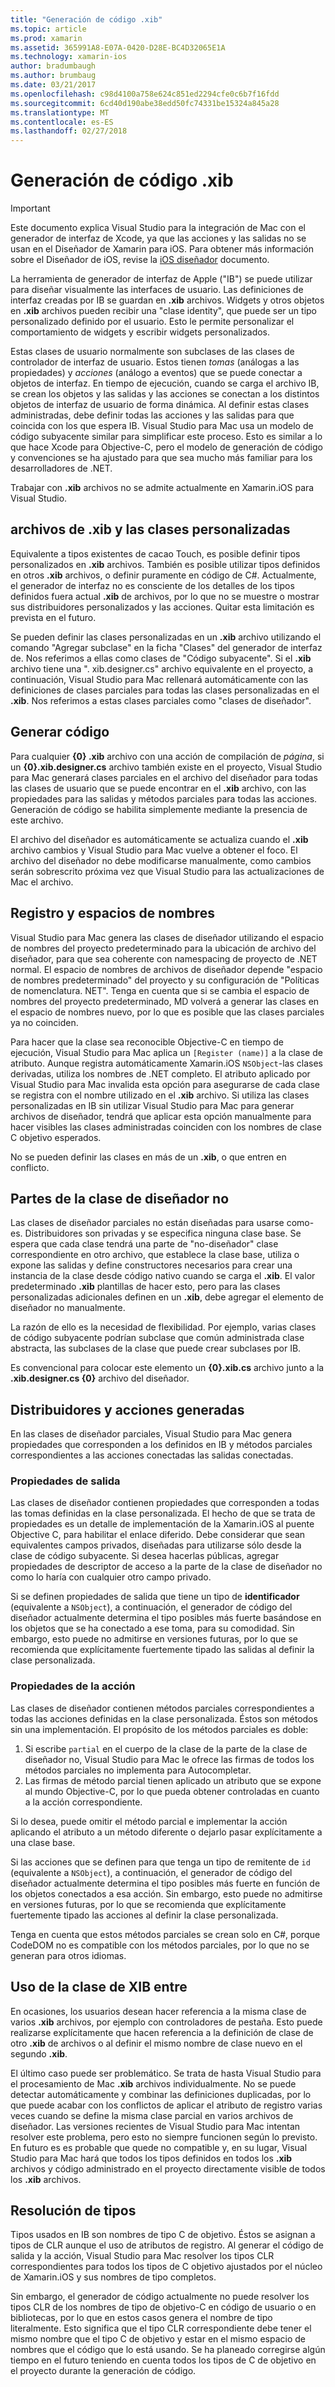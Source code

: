 ```yaml
---
title: "Generación de código .xib"
ms.topic: article
ms.prod: xamarin
ms.assetid: 365991A8-E07A-0420-D28E-BC4D32065E1A
ms.technology: xamarin-ios
author: bradumbaugh
ms.author: brumbaug
ms.date: 03/21/2017
ms.openlocfilehash: c98d4100a758e624c851ed2294cfe0c6b7f16fdd
ms.sourcegitcommit: 6cd40d190abe38edd50fc74331be15324a845a28
ms.translationtype: MT
ms.contentlocale: es-ES
ms.lasthandoff: 02/27/2018
---
```

# <a name="xib-code-generation"></a>Generación de código .xib

> [!IMPORTANT]
>  Este documento explica Visual Studio para la integración de Mac con el generador de interfaz de Xcode, ya que las acciones y las salidas no se usan en el Diseñador de Xamarin para iOS. Para obtener más información sobre el Diseñador de iOS, revise la [iOS diseñador](~/ios/user-interface/designer/index.md) documento.

La herramienta de generador de interfaz de Apple ("IB") se puede utilizar para diseñar visualmente las interfaces de usuario. Las definiciones de interfaz creadas por IB se guardan en **.xib** archivos. Widgets y otros objetos en **.xib** archivos pueden recibir una "clase identity", que puede ser un tipo personalizado definido por el usuario. Esto le permite personalizar el comportamiento de widgets y escribir widgets personalizados.

Estas clases de usuario normalmente son subclases de las clases de controlador de interfaz de usuario. Estos tienen *tomas* (análogas a las propiedades) y *acciones* (análogo a eventos) que se puede conectar a objetos de interfaz. En tiempo de ejecución, cuando se carga el archivo IB, se crean los objetos y las salidas y las acciones se conectan a los distintos objetos de interfaz de usuario de forma dinámica. Al definir estas clases administradas, debe definir todas las acciones y las salidas para que coincida con los que espera IB. Visual Studio para Mac usa un modelo de código subyacente similar para simplificar este proceso. Esto es similar a lo que hace Xcode para Objective-C, pero el modelo de generación de código y convenciones se ha ajustado para que sea mucho más familiar para los desarrolladores de .NET.

Trabajar con **.xib** archivos no se admite actualmente en Xamarin.iOS para Visual Studio.

## <a name="xib-files-and-custom-classes"></a>archivos de .xib y las clases personalizadas

Equivalente a tipos existentes de cacao Touch, es posible definir tipos personalizados en **.xib** archivos. También es posible utilizar tipos definidos en otros **.xib** archivos, o definir puramente en código de C#. Actualmente, el generador de interfaz no es consciente de los detalles de los tipos definidos fuera actual **.xib** de archivos, por lo que no se muestre o mostrar sus distribuidores personalizados y las acciones. Quitar esta limitación es prevista en el futuro.

Se pueden definir las clases personalizadas en un **.xib** archivo utilizando el comando "Agregar subclase" en la ficha "Clases" del generador de interfaz de. Nos referimos a ellas como clases de "Código subyacente". Si el **.xib** archivo tiene una ". xib.designer.cs" archivo equivalente en el proyecto, a continuación, Visual Studio para Mac rellenará automáticamente con las definiciones de clases parciales para todas las clases personalizadas en el **.xib**. Nos referimos a estas clases parciales como "clases de diseñador".

## <a name="generating-code"></a>Generar código

Para cualquier **{0} .xib** archivo con una acción de compilación de *página*, si un **{0}.xib.designer.cs** archivo también existe en el proyecto, Visual Studio para Mac generará clases parciales en el archivo del diseñador para todas las clases de usuario que se puede encontrar en el **.xib** archivo, con las propiedades para las salidas y métodos parciales para todas las acciones. Generación de código se habilita simplemente mediante la presencia de este archivo.

El archivo del diseñador es automáticamente se actualiza cuando el **.xib** archivo cambios y Visual Studio para Mac vuelve a obtener el foco. El archivo del diseñador no debe modificarse manualmente, como cambios serán sobrescrito próxima vez que Visual Studio para las actualizaciones de Mac el archivo.

## <a name="registration-and-namespaces"></a>Registro y espacios de nombres

Visual Studio para Mac genera las clases de diseñador utilizando el espacio de nombres del proyecto predeterminado para la ubicación de archivo del diseñador, para que sea coherente con namespacing de proyecto de .NET normal. El espacio de nombres de archivos de diseñador depende "espacio de nombres predeterminado" del proyecto y su configuración de "Políticas de nomenclatura. NET". Tenga en cuenta que si se cambia el espacio de nombres del proyecto predeterminado, MD volverá a generar las clases en el espacio de nombres nuevo, por lo que es posible que las clases parciales ya no coinciden.

Para hacer que la clase sea reconocible Objective-C en tiempo de ejecución, Visual Studio para Mac aplica un `[Register (name)]` a la clase de atributo. Aunque registra automáticamente Xamarin.iOS `NSObject`-las clases derivadas, utiliza los nombres de .NET completo. El atributo aplicado por Visual Studio para Mac invalida esta opción para asegurarse de cada clase se registra con el nombre utilizado en el **.xib** archivo. Si utiliza las clases personalizadas en IB sin utilizar Visual Studio para Mac para generar archivos de diseñador, tendrá que aplicar esta opción manualmente para hacer visibles las clases administradas coinciden con los nombres de clase C objetivo esperados.

No se pueden definir las clases en más de un **.xib**, o que entren en conflicto.

## <a name="non-designer-class-parts"></a>Partes de la clase de diseñador no

Las clases de diseñador parciales no están diseñadas para usarse como-es. Distribuidores son privadas y se especifica ninguna clase base. Se espera que cada clase tendrá una parte de "no-diseñador" clase correspondiente en otro archivo, que establece la clase base, utiliza o expone las salidas y define constructores necesarios para crear una instancia de la clase desde código nativo cuando se carga el **.xib**. El valor predeterminado **.xib** plantillas de hacer esto, pero para las clases personalizadas adicionales definen en un **.xib**, debe agregar el elemento de diseñador no manualmente.

La razón de ello es la necesidad de flexibilidad. Por ejemplo, varias clases de código subyacente podrían subclase que común administrada clase abstracta, las subclases de la clase que puede crear subclases por IB.

Es convencional para colocar este elemento un **{0}.xib.cs** archivo junto a la **.xib.designer.cs {0}** archivo del diseñador.

<a name="generated" />

## <a name="generated-actions-and-outlets"></a>Distribuidores y acciones generadas

En las clases de diseñador parciales, Visual Studio para Mac genera propiedades que corresponden a los definidos en IB y métodos parciales correspondientes a las acciones conectadas las salidas conectadas.

### <a name="outlet-properties"></a>Propiedades de salida

Las clases de diseñador contienen propiedades que corresponden a todas las tomas definidas en la clase personalizada. El hecho de que se trata de propiedades es un detalle de implementación de la Xamarin.iOS al puente Objective C, para habilitar el enlace diferido. Debe considerar que sean equivalentes campos privados, diseñadas para utilizarse sólo desde la clase de código subyacente. Si desea hacerlas públicas, agregar propiedades de descriptor de acceso a la parte de la clase de diseñador no como lo haría con cualquier otro campo privado.

Si se definen propiedades de salida que tiene un tipo de **identificador** (equivalente a `NSObject`), a continuación, el generador de código del diseñador actualmente determina el tipo posibles más fuerte basándose en los objetos que se ha conectado a ese toma, para su comodidad.
Sin embargo, esto puede no admitirse en versiones futuras, por lo que se recomienda que explícitamente fuertemente tipado las salidas al definir la clase personalizada.

### <a name="action-properties"></a>Propiedades de la acción

Las clases de diseñador contienen métodos parciales correspondientes a todas las acciones definidas en la clase personalizada. Éstos son métodos sin una implementación. El propósito de los métodos parciales es doble:

1.  Si escribe `partial` en el cuerpo de la clase de la parte de la clase de diseñador no, Visual Studio para Mac le ofrece las firmas de todos los métodos parciales no implementa para Autocompletar.
1.  Las firmas de método parcial tienen aplicado un atributo que se expone al mundo Objective-C, por lo que pueda obtener controladas en cuanto a la acción correspondiente.


Si lo desea, puede omitir el método parcial e implementar la acción aplicando el atributo a un método diferente o dejarlo pasar explícitamente a una clase base.

Si las acciones que se definen para que tenga un tipo de remitente de `id` (equivalente a `NSObject`), a continuación, el generador de código del diseñador actualmente determina el tipo posibles más fuerte en función de los objetos conectados a esa acción. Sin embargo, esto puede no admitirse en versiones futuras, por lo que se recomienda que explícitamente fuertemente tipado las acciones al definir la clase personalizada.

Tenga en cuenta que estos métodos parciales se crean solo en C#, porque CodeDOM no es compatible con los métodos parciales, por lo que no se generan para otros idiomas.

## <a name="cross-xib-class-usage"></a>Uso de la clase de XIB entre

En ocasiones, los usuarios desean hacer referencia a la misma clase de varios **.xib** archivos, por ejemplo con controladores de pestaña. Esto puede realizarse explícitamente que hacen referencia a la definición de clase de otro **.xib** de archivos o al definir el mismo nombre de clase nuevo en el segundo **.xib**.

El último caso puede ser problemático. Se trata de hasta Visual Studio para el procesamiento de Mac **.xib** archivos individualmente. No se puede detectar automáticamente y combinar las definiciones duplicadas, por lo que puede acabar con los conflictos de aplicar el atributo de registro varias veces cuando se define la misma clase parcial en varios archivos de diseñador. Las versiones recientes de Visual Studio para Mac intentan resolver este problema, pero esto no siempre funcionen según lo previsto. En futuro es es probable que quede no compatible y, en su lugar, Visual Studio para Mac hará que todos los tipos definidos en todos los **.xib** archivos y código administrado en el proyecto directamente visible de todos los **.xib** archivos.

## <a name="type-resolution"></a>Resolución de tipos

Tipos usados en IB son nombres de tipo C de objetivo. Éstos se asignan a tipos de CLR aunque el uso de atributos de registro. Al generar el código de salida y la acción, Visual Studio para Mac resolver los tipos CLR correspondientes para todos los tipos de C objetivo ajustados por el núcleo de Xamarin.iOS y sus nombres de tipo completos.

Sin embargo, el generador de código actualmente no puede resolver los tipos CLR de los nombres de tipo de objetivo-C en código de usuario o en bibliotecas, por lo que en estos casos genera el nombre de tipo literalmente. Esto significa que el tipo CLR correspondiente debe tener el mismo nombre que el tipo C de objetivo y estar en el mismo espacio de nombres que el código que lo está usando. Se ha planeado corregirse algún tiempo en el futuro teniendo en cuenta todos los tipos de C de objetivo en el proyecto durante la generación de código.
